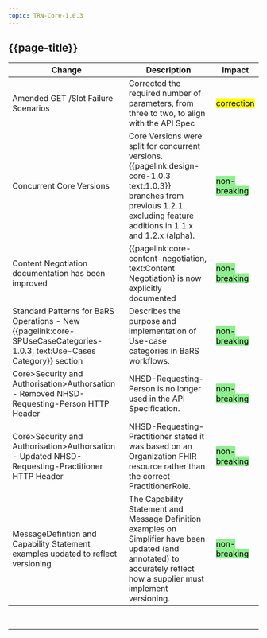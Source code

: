 ```yaml
---
topic: TRN-Core-1.0.3
---
```


<div class="bars-blg-expander">
<div class="bars-blg-expander-entry" id="v1.0.0">

## {{page-title}}

| Change                                   | Description                            | Impact                          | 
|------------------------------------------|----------------------------------------|---------------------------------|
|Amended GET /Slot Failure Scenarios   | Corrected the required number of parameters, from three to two, to align with the API Spec                    | <mark style="background-color: Yellow">correction</mark> |
|Concurrent Core Versions | Core Versions were split for concurrent versions.  {{pagelink:design-core-1.0.3 text:1.0.3}} branches from previous 1.2.1 excluding feature additions in 1.1.x and 1.2.x (alpha).  |  <mark style="background-color: LightGreen">non-breaking</mark>  |
|Content Negotiation documentation has been improved | {{pagelink:core-content-negotiation, text:Content Negotiation} is now explicitly documented | <mark style="background-color: LightGreen">non-breaking</mark>|
|Standard Patterns for BaRS Operations - New {{pagelink:core-SPUseCaseCategories-1.0.3, text:Use-Cases Category}} section | Describes the purpose and implementation of Use-case categories in BaRS workflows.| <mark style="background-color: LightGreen">non-breaking</mark>   |
|Core>Security and Authorisation>Authorsation - Removed NHSD-Requesting-Person HTTP Header | NHSD-Requesting-Person is no longer used in the API Specification.| <mark style="background-color: LightGreen">non-breaking</mark>   |
|Core>Security and Authorisation>Authorsation - Updated NHSD-Requesting-Practitioner HTTP Header | NHSD-Requesting-Practitioner stated it was based on an Organization FHIR resource rather than the correct PractitionerRole.| <mark style="background-color: LightGreen">non-breaking</mark>   |
|MessageDefintion and Capability Statement examples updated to reflect versioning| The Capability Statement and Message Definition examples on Simplifier have been updated (and annotated) to accurately reflect how a supplier must implement versioning. | <mark style="background-color: LightGreen">non-breaking</mark>   |

<br>
<hr>


